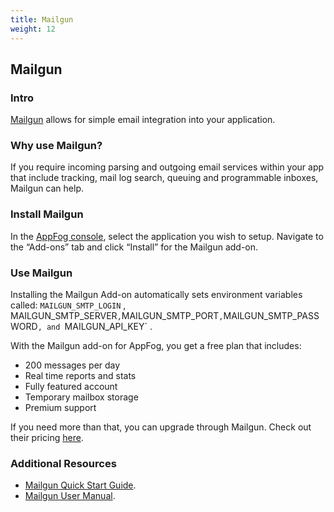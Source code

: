 ```yaml
---
title: Mailgun
weight: 12
---
```


## Mailgun

### Intro

[Mailgun]() allows for simple email integration into your application.

### Why use Mailgun?

If you require incoming parsing and outgoing email services within your app that include tracking, mail log search, queuing and programmable inboxes, Mailgun can help.

### Install Mailgun

In the [AppFog console](https://console.appfog.com/), select the application you wish to setup.
Navigate to the “Add-ons” tab and click “Install” for the Mailgun add-on.

### Use Mailgun

Installing the Mailgun Add-on automatically sets environment variables called:
`MAILGUN_SMTP_LOGIN` , MAILGUN_SMTP_SERVER` , `MAILGUN_SMTP_PORT` , `MAILGUN_SMTP_PASSWORD` , and  `MAILGUN_API_KEY` .

With the Mailgun add-on for AppFog, you get a free plan that includes: 

* 200 messages per day
* Real time reports and stats
* Fully featured account
* Temporary mailbox storage
* Premium support

If you need more than that, you can upgrade through Mailgun. Check out their pricing [here](http://mailgun.net/pricing).

### Additional Resources

* [Mailgun Quick Start Guide](http://documentation.mailgun.net/quickstart.html).
* [Mailgun User Manual](http://documentation.mailgun.net/user_manual.html).
